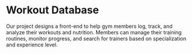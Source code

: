# Workout Database
Our project designs a front-end to help gym members log, track, and analyze their workouts and nutrition. Members can manage their training routines, monitor progress, and search for trainers based on specialization and experience level.
